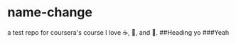 name-change
=========
a test repo for coursera's course
I love :coffee:, :pizza:, and :dancer:.
##Heading yo
###Yeah

